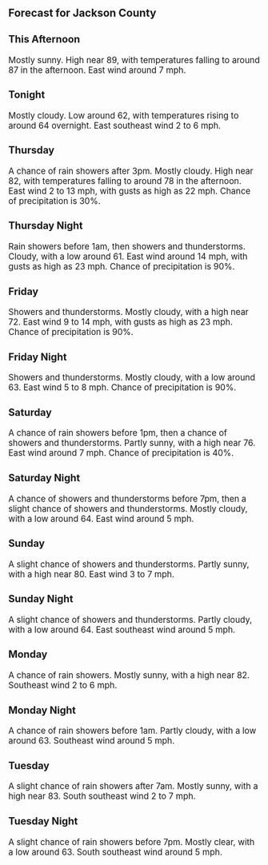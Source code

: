 <div>
   <h2>Forecast for Jackson County</h2>
   <p>
      <div style="font-size:120%">
         <h3>This Afternoon</h3>Mostly sunny. High near 89, with temperatures falling to around 87 in the afternoon. East wind around 7 mph.<br></div>
   </p>
   <p>
      <div style="font-size:120%">
         <h3>Tonight</h3>Mostly cloudy. Low around 62, with temperatures rising to around 64 overnight. East southeast wind 2 to 6 mph.<br></div>
   </p>
   <p>
      <div style="font-size:120%">
         <h3>Thursday</h3>A chance of rain showers after 3pm. Mostly cloudy. High near 82, with temperatures falling to around 78 in the afternoon.
         East wind 2 to 13 mph, with gusts as high as 22 mph. Chance of precipitation is 30%.<br></div>
   </p>
   <p>
      <div style="font-size:120%">
         <h3>Thursday Night</h3>Rain showers before 1am, then showers and thunderstorms. Cloudy, with a low around 61. East wind around 14 mph, with gusts
         as high as 23 mph. Chance of precipitation is 90%.<br></div>
   </p>
   <p>
      <div style="font-size:120%">
         <h3>Friday</h3>Showers and thunderstorms. Mostly cloudy, with a high near 72. East wind 9 to 14 mph, with gusts as high as 23 mph. Chance
         of precipitation is 90%.<br></div>
   </p>
   <p>
      <div style="font-size:120%">
         <h3>Friday Night</h3>Showers and thunderstorms. Mostly cloudy, with a low around 63. East wind 5 to 8 mph. Chance of precipitation is 90%.<br></div>
   </p>
   <p>
      <div style="font-size:120%">
         <h3>Saturday</h3>A chance of rain showers before 1pm, then a chance of showers and thunderstorms. Partly sunny, with a high near 76. East wind
         around 7 mph. Chance of precipitation is 40%.<br></div>
   </p>
   <p>
      <div style="font-size:120%">
         <h3>Saturday Night</h3>A chance of showers and thunderstorms before 7pm, then a slight chance of showers and thunderstorms. Mostly cloudy, with a
         low around 64. East wind around 5 mph.<br></div>
   </p>
   <p>
      <div style="font-size:120%">
         <h3>Sunday</h3>A slight chance of showers and thunderstorms. Partly sunny, with a high near 80. East wind 3 to 7 mph.<br></div>
   </p>
   <p>
      <div style="font-size:120%">
         <h3>Sunday Night</h3>A slight chance of showers and thunderstorms. Partly cloudy, with a low around 64. East southeast wind around 5 mph.<br></div>
   </p>
   <p>
      <div style="font-size:120%">
         <h3>Monday</h3>A chance of rain showers. Mostly sunny, with a high near 82. Southeast wind 2 to 6 mph.<br></div>
   </p>
   <p>
      <div style="font-size:120%">
         <h3>Monday Night</h3>A chance of rain showers before 1am. Partly cloudy, with a low around 63. Southeast wind around 5 mph.<br></div>
   </p>
   <p>
      <div style="font-size:120%">
         <h3>Tuesday</h3>A slight chance of rain showers after 7am. Mostly sunny, with a high near 83. South southeast wind 2 to 7 mph.<br></div>
   </p>
   <p>
      <div style="font-size:120%">
         <h3>Tuesday Night</h3>A slight chance of rain showers before 7pm. Mostly clear, with a low around 63. South southeast wind around 5 mph.<br></div>
   </p>
</div>